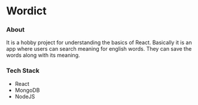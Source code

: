 # **Wordict**
### About
It is a hobby project for understanding the basics of React. Basically it is an app where users can search meaning for english words. They can save the words along with its meaning. 

### Tech Stack
* React
* MongoDB
* NodeJS
